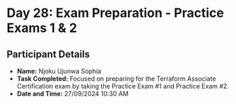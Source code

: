 # Day 28: Exam Preparation - Practice Exams 1 & 2
## Participant Details

- **Name:** Njoku Ujunwa Sophia 
- **Task Completed:** Focused on preparing for the Terraform Associate Certification exam by taking the Practice Exam #1 and Practice Exam #2.
- **Date and Time:** 27/09/2024 10:30 AM
